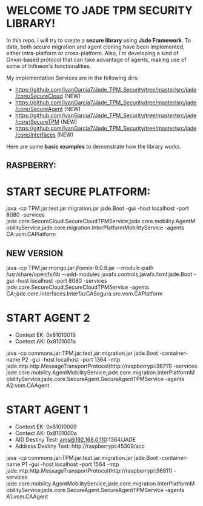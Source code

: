 
# WELCOME TO JADE TPM SECURITY LIBRARY!

In this repo, i will try to create a **secure library** using **Jade Framework**.
To date, both secure migration and agent cloning have been implemented, either intra-platform or cross-platform.
Also, I'm developing a kind of Onion-based protocol that can take advantage of agents, 
making use of some of Infineon's functionalities.

My implementation Services are in the following dirs:

* https://github.com/IvanGarcia7/Jade_TPM_Security/tree/master/src/jade/core/SecureCloud (NEW)
* https://github.com/IvanGarcia7/Jade_TPM_Security/tree/master/src/jade/core/SecureAgent (NEW)
* https://github.com/IvanGarcia7/Jade_TPM_Security/tree/master/src/jade/core/SecureTPM (NEW)
* https://github.com/IvanGarcia7/Jade_TPM_Security/tree/master/src/jade/core/Interfaces (NEW)

Here are some **basic examples** to demonstrate how the library works.

## RASPBERRY:

# START SECURE PLATFORM:

java -cp TPM.jar:test.jar:migration.jar jade.Boot -gui -host localhost -port 8080 -services jade.core.SecureCloud.SecureCloudTPMService\;jade.core.mobility.AgentMobilityService\;jade.core.migration.InterPlatformMobilityService -agents CA:vom.CAPlatform

## NEW VERSION

java -cp TPM.jar:mongo.jar:jfoenix-9.0.8.jar --module-path /usr/share/openjfx/lib  --add-modules javafx.controls,javafx.fxml   jade.Boot -gui -host localhost -port 8080 -services jade.core.SecureCloud.SecureCloudTPMService -agents CA:jade.core.Interfaces.InterfazCASegura.src.vom.CAPlatform




# START AGENT 2

* Context EK: 0x81010019
* Context AK: 0x8101001a


java -cp commons.jar:TPM.jar:test.jar:migration.jar jade.Boot -container-name P2 -gui -host localhost -port 1364 -mtp jade.mtp.http.MessageTransportProtocol\(http://raspberrypi:36711\) -services jade.core.mobility.AgentMobilityService\;jade.core.migration.InterPlatformMobilityService\;jade.core.SecureAgent.SecureAgentTPMService -agents A2:vom.CAAgent

# START AGENT 1

* Context EK: 0x81010009
* Context AK: 0x8101000a
* AID Destiny Test: ams@192.168.0.110:1364/JADE
* Address Destiny Test: http://raspberrypi:45309/acc


java -cp commons.jar:TPM.jar:test.jar:migration.jar jade.Boot -container-name P1 -gui -host localhost -port 1564 -mtp jade.mtp.http.MessageTransportProtocol\(http://raspberrypi:36811\) -services jade.core.mobility.AgentMobilityService\;jade.core.migration.InterPlatformMobilityService\;jade.core.SecureAgent.SecureAgentTPMService -agents A1:vom.CAAgent



